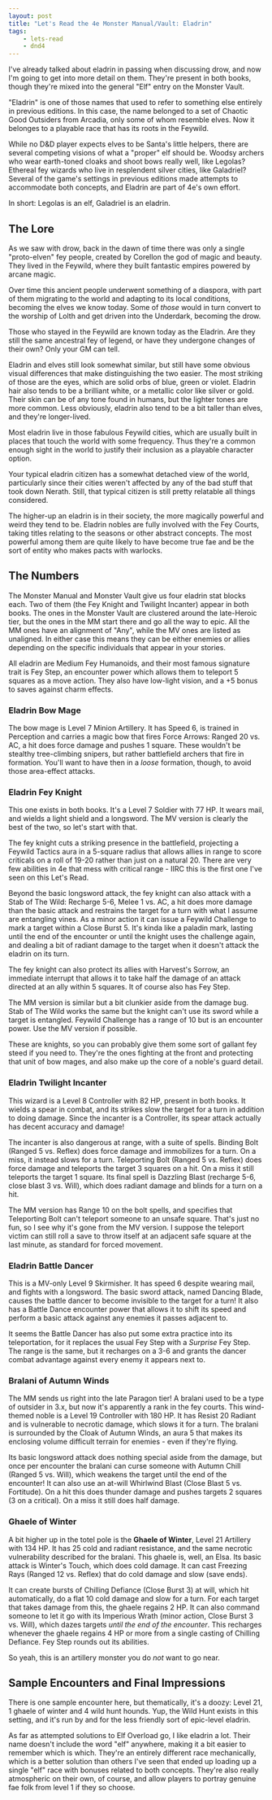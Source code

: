 ```yaml
---
layout: post
title: "Let's Read the 4e Monster Manual/Vault: Eladrin"
tags:
    - lets-read
    - dnd4
---
```


I've already talked about eladrin in passing when discussing drow, and now I'm
going to get into more detail on them. They're present in both books, though
they're mixed into the general "Elf" entry on the Monster Vault.

"Eladrin" is one of those names that used to refer to something else entirely in
previous editions. In this case, the name belonged to a set of Chaotic Good
Outsiders from Arcadia, only some of whom resemble elves. Now it belonges to a
playable race that has its roots in the Feywild.

While no D&D player expects elves to be Santa's little helpers, there are
several competing visions of what a "proper" elf should be. Woodsy archers who
wear earth-toned cloaks and shoot bows really well, like Legolas? Ethereal fey
wizards who live in resplendent silver cities, like Galadriel? Several of the
game's settings in previous editions made attempts to accommodate both concepts,
and Eladrin are part of 4e's own effort.

In short: Legolas is an elf, Galadriel is an eladrin.

## The Lore

As we saw with drow, back in the dawn of time there was only a single
"proto-elven" fey people, created by Corellon the god of magic and beauty. They
lived in the Feywild, where they built fantastic empires powered by arcane
magic.

Over time this ancient people underwent something of a diaspora, with part of
them migrating to the world and adapting to its local conditions, becoming the
elves we know today. Some of _those_ would in turn convert to the worship of
Lolth and get driven into the Underdark, becoming the drow.

Those who stayed in the Feywild are known today as the Eladrin. Are they still
the same ancestral fey of legend, or have they undergone changes of their own?
Only your GM can tell.

Eladrin and elves still look somewhat similar, but still have some obvious
visual differences that make distinguishing the two easier. The most striking of
those are the eyes, which are solid orbs of blue, green or violet. Eladrin hair
also tends to be a brilliant white, or a metallic color like silver or
gold. Their skin can be of any tone found in humans, but the lighter tones are
more common. Less obviously, eladrin also tend to be a bit taller than elves,
and they're longer-lived.

Most eladrin live in those fabulous Feywild cities, which are usually built in
places that touch the world with some frequency. Thus they're a common enough
sight in the world to justify their inclusion as a playable character option.

Your typical eladrin citizen has a somewhat detached view of the world,
particularly since their cities weren't affected by any of the bad stuff that
took down Nerath. Still, that typical citizen is still pretty relatable all
things considered.

The higher-up an eladrin is in their society, the more magically powerful and
weird they tend to be. Eladrin nobles are fully involved with the Fey Courts,
taking titles relating to the seasons or other abstract concepts. The most
powerful among them are quite likely to have become true fae and be the sort of
entity who makes pacts with warlocks.

## The Numbers

The Monster Manual and Monster Vault give us four eladrin stat blocks each. Two
of them (the Fey Knight and Twilight Incanter) appear in both books. The ones in
the Monster Vault are clustered around the late-Heroic tier, but the ones in the
MM start there and go all the way to epic. All the MM ones have an alignment of
"Any", while the MV ones are listed as unaligned. In either case this means they
can be either enemies or allies depending on the specific individuals that
appear in your stories.

All eladrin are Medium Fey Humanoids, and their most famous signature trait is
Fey Step, an encounter power which allows them to teleport 5 squares as a move
action. They also have low-light vision, and a +5 bonus to saves against charm
effects.

### Eladrin Bow Mage

The bow mage is Level 7 Minion Artillery. It has Speed 6, is trained in
Perception and carries a magic bow that fires Force Arrows: Ranged 20 vs. AC, a
hit does force damage and pushes 1 square. These wouldn't be stealthy
tree-climbing snipers, but rather battlefield archers that fire in
formation. You'll want to have then in a _loose_ formation, though, to avoid
those area-effect attacks.

### Eladrin Fey Knight

This one exists in both books. It's a Level 7 Soldier with 77 HP. It wears mail,
and wields a light shield and a longsword.  The MV version is clearly the best
of the two, so let's start with that.

The fey knight cuts a striking presence in the battlefield, projecting a Feywild
Tactics aura in a 5-square radius that allows allies in range to score criticals
on a roll of 19-20 rather than just on a natural 20. There are very few
abilities in 4e that mess with critical range - IIRC this is the first one I've
seen on this Let's Read.

Beyond the basic longsword attack, the fey knight can also attack with a Stab of
The Wild: Recharge 5-6, Melee 1 vs. AC, a hit does more damage than the basic
attack and restrains the target for a turn with what I assume are entangling
vines. As a minor action it can issue a Feywild Challenge to mark a target
within a Close Burst 5. It's kinda like a paladin mark, lasting until the end of
the encounter or until the knight uses the challenge again, and dealing a bit of
radiant damage to the target when it doesn't attack the eladrin on its turn.

The fey knight can also protect its allies with Harvest's Sorrow, an immediate
interrupt that allows it to take half the damage of an attack directed at an
ally within 5 squares. It of course also has Fey Step.

The MM version is similar but a bit clunkier aside from the damage bug. Stab of
The Wild works the same but the knight can't use its sword while a target is
entangled. Feywild Challenge has a range of 10 but is an encounter power. Use
the MV version if possible.

These are knights, so you can probably give them some sort of gallant fey steed
if you need to. They're the ones fighting at the front and protecting that unit
of bow mages, and also make up the core of a noble's guard detail.

### Eladrin Twilight Incanter

This wizard is a Level 8 Controller with 82 HP, present in both books. It wields
a spear in combat, and its strikes slow the target for a turn in addition to
doing damage. Since the incanter is a Controller, its spear attack actually has
decent accuracy and damage!

The incanter is also dangerous at range, with a suite of spells. Binding Bolt
(Ranged 5 vs. Reflex) does force damage and immobilizes for a turn. On a miss,
it instead slows for a turn. Teleporting Bolt (Ranged 5 vs. Reflex) does force
damage and teleports the target 3 squares on a hit. On a miss it still teleports
the target 1 square. Its final spell is Dazzling Blast (recharge 5-6, close
blast 3 vs. Will), which does radiant damage and blinds for a turn on a hit.

The MM version has Range 10 on the bolt spells, and specifies that Teleporting
Bolt can't teleport someone to an unsafe square. That's just no fun, so I see
why it's gone from the MV version. I suppose the teleport victim can still roll
a save to throw itself at an adjacent safe square at the last minute, as
standard for forced movement.

### Eladrin Battle Dancer

This is a MV-only Level 9 Skirmisher. It has speed 6 despite wearing mail, and
fights with a longsword. The basic sword attack, named Dancing Blade, causes the
battle dancer to become invisible to the target for a turn! It also has a Battle
Dance encounter power that allows it to shift its speed and perform a basic
attack against any enemies it passes adjacent to.

It seems the Battle Dancer has also put some extra practice into its
teleportation, for it replaces the usual Fey Step with a _Surprise_ Fey
Step. The range is the same, but it recharges on a 3-6 and grants the dancer
combat advantage against every enemy it appears next to.

### Bralani of Autumn Winds

The MM sends us right into the late Paragon tier! A bralani used to be a type of
outsider in 3.x, but now it's apparently a rank in the fey courts. This
wind-themed noble is a Level 19 Controller with 180 HP. It has Resist 20 Radiant
and is vulnerable to necrotic damage, which slows it for a turn. The bralani is
surrounded by the Cloak of Autumn Winds, an aura 5 that makes its enclosing
volume difficult terrain for enemies - even if they're flying.

Its basic longsword attack does nothing special aside from the damage, but once
per encounter the bralani can curse someone with Autumn Chill (Ranged 5
vs. Will), which weakens the target until the end of the encounter! It can also
use an at-will Whirlwind Blast (Close Blast 5 vs. Fortitude). On a hit this does
thunder damage and pushes targets 2 squares (3 on a critical). On a miss it
still does half damage.

### Ghaele of Winter

A bit higher up in the totel pole is the **Ghaele of Winter**, Level 21
Artillery with 134 HP. It has 25 cold and radiant resistance, and the same
necrotic vulnerability described for the bralani. This ghaele is, well, an
Elsa. Its basic attack is Winter's Touch, which does cold damage. It can cast
Freezing Rays (Ranged 12 vs. Reflex) that do cold damage and slow (save ends).

It can create bursts of Chilling Defiance (Close Burst 3) at will, which hit
automatically, do a flat 10 cold damage and slow for a turn. For each target
that takes damage from this, the ghaele regains 2 HP. It can also command
someone to let it go with its Imperious Wrath (minor action, Close Burst 3
vs. Will), which dazes targets _until the end of the encounter_. This recharges
whenever the ghaele regains 4 HP or more from a single casting of Chilling
Defiance. Fey Step rounds out its abilities.

So yeah, this is an artillery monster you do _not_ want to go near.

## Sample Encounters and Final Impressions

There is one sample encounter here, but thematically, it's a doozy: Level 21, 1
ghaele of winter and 4 wild hunt hounds. Yup, the Wild Hunt exists in this
setting, and it's run by and for the less friendly sort of epic-level eladrin.

As far as attempted solutions to Elf Overload go, I like eladrin a lot. Their
name doesn't include the word "elf" anywhere, making it a bit easier to remember
which is which. They're an entirely different race mechanically, which is a
better solution than others I've seen that ended up loading up a single "elf"
race with bonuses related to both concepts. They're also really atmospheric on
their own, of course, and allow players to portray genuine fae folk from level 1
if they so choose.
